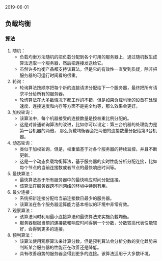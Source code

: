 2019-06-01

## 负载均衡

### 算法
1. 随机：
    - 负载均衡方法随机的把负载分配到各个可用的服务器上，通过随机数生成算法选取一个服务器，然后把连接发送给它。
    - 虽然许多均衡产品都支持该算法，但是它的有效性一直受到质疑，除非把服务器的可运行时间看的很重。
1. 轮询：
    - 轮询算法按顺序把每个新的连接请求分配给下一个服务器，最终把所有请求平分给所有的服务器。
    - 轮询算法在大多数情况下都工作的不错，但是如果负载均衡的设备在处理速度、连接速度和内存等方面不是完全均等，那么效果会更好。
1. 加权轮询：
    - 该算法中，每个机器接受的连接数量是按权重比例分配的。
    - 这是对普通轮询算法的改进，比如你可以设定：第三台机器的处理能力是第一台机器的两倍，
        那么负载均衡器会把两倍的连接数量分配给第3台机器。
1. 动态轮询：
    - 类似于加权轮询，但是，权重值基于对各个服务器的持续监控，并且不断更新。
    - 这是一个动态负载均衡算法，基于服务器的实时性能分析分配连接，比如每个节点的当前连接数或者节点的最快响应时间等。
1. 最快算法：
    - 最快算法基于所有服务器中的最快响应时间分配连接。
    - 该算法在服务器跨不同网络的环境中特别有用。
1. 最少连接：
    - 系统把新连接分配给当前连接数目最少的服务器。
    - 该算法在各个服务器运算能力基本相似的环境中非常有效。
1. 观察算法：
    - 该算法同时利用最小连接算法和最快算法来实施负载均衡。
    - 服务器根据当前的连接数和响应时间得到一个分数，分数较高代表性能较好，会得到更多的连接。
1. 预判算法：
    - 该算法使用观察算法来计算分数，但是预判算法会分析分数的变化趋势来判断某台服务器的性能正在改善还是降低。
    - 具有改善趋势的服务器会得到更多的连接。该算法适用于大多数环境。